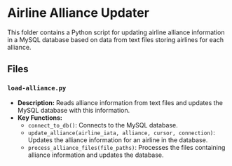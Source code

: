 # Airline Alliance Updater

This folder contains a Python script for updating airline alliance information in a MySQL database based on data from text files storing airlines for each alliance.

## Files

### `load-alliance.py`

- **Description:** Reads alliance information from text files and updates the MySQL database with this information.
- **Key Functions:**
  - `connect_to_db()`: Connects to the MySQL database.
  - `update_alliance(airline_iata, alliance, cursor, connection)`: Updates the alliance information for an airline in the database.
  - `process_alliance_files(file_paths)`: Processes the files containing alliance information and updates the database.
